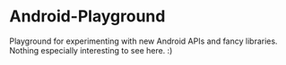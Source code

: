 # Android-Playground
Playground for experimenting with new Android APIs and fancy libraries. Nothing especially interesting to see here. :)
